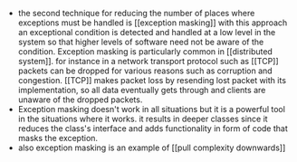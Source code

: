 - the second technique for reducing the number of places where exceptions must be handled is [[exception masking]] with this approach an exceptional condition is detected and handled at a low level in the system so that higher levels of software need not be aware of the condition. Exception masking is particularly common in [[distributed system]].  for instance in a network transport protocol such as [[TCP]] packets can be dropped for various reasons such as corruption and congestion. [[TCP]] makes packet loss by resending lost packet with its implementation, so all data eventually gets through and clients are unaware of the dropped packets.
- Exception masking doesn't work in all situations but it is a powerful tool in the situations where it works. it results in deeper classes since it reduces the class's interface and adds functionality in form of code that masks the exception.
- also exception masking is an example of [[pull complexity downwards]]